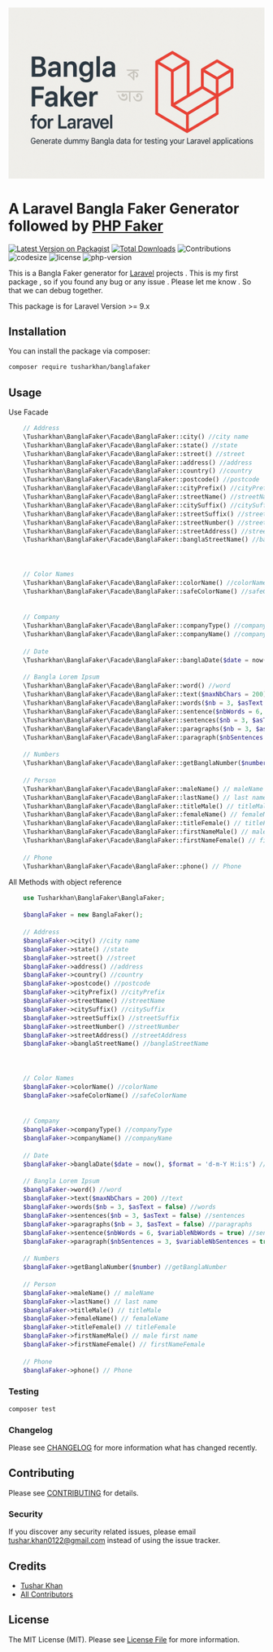 <img src="bangla_faker.png">

# A Laravel Bangla Faker Generator followed by [PHP Faker](https://fakerphp.github.io/)

[![Latest Version on Packagist](https://img.shields.io/packagist/v/alaminfirdows/laravel-editorjs.svg?style=flat-square)](https://packagist.org/packages/alaminfirdows/laravel-editorjs)
[![Total Downloads](https://img.shields.io/github/downloads/tusharkhan/banglafaker/total)](https://packagist.org/packages/tusharkhan/banglafaker)
![Contributions](https://img.shields.io/github/contributors/tusharkhan/banglafaker)
![codesize](https://img.shields.io/github/languages/code-size/tusharkhan/banglafaker)
![license](https://img.shields.io/github/license/tusharkhan/banglafaker)
![php-version](https://img.shields.io/packagist/php-v/tusharkhan/banglafaker)


This is a Bangla Faker generator for [Laravel](https://laravel.com/) projects . This is my first package , so if you found any bug or any issue . Please let me know . So that we can debug together.

This package is for Laravel Version >= 9.x

## Installation

You can install the package via composer:

```bash
composer require tusharkhan/banglafaker
```

## Usage


Use Facade
```php
    // Address
    \Tusharkhan\BanglaFaker\Facade\BanglaFaker::city() //city name
    \Tusharkhan\BanglaFaker\Facade\BanglaFaker::state() //state
    \Tusharkhan\BanglaFaker\Facade\BanglaFaker::street() //street
    \Tusharkhan\BanglaFaker\Facade\BanglaFaker::address() //address
    \Tusharkhan\BanglaFaker\Facade\BanglaFaker::country() //country
    \Tusharkhan\BanglaFaker\Facade\BanglaFaker::postcode() //postcode
    \Tusharkhan\BanglaFaker\Facade\BanglaFaker::cityPrefix() //cityPrefix
    \Tusharkhan\BanglaFaker\Facade\BanglaFaker::streetName() //streetName
    \Tusharkhan\BanglaFaker\Facade\BanglaFaker::citySuffix() //citySuffix
    \Tusharkhan\BanglaFaker\Facade\BanglaFaker::streetSuffix() //streetSuffix
    \Tusharkhan\BanglaFaker\Facade\BanglaFaker::streetNumber() //streetNumber
    \Tusharkhan\BanglaFaker\Facade\BanglaFaker::streetAddress() //streetAddress
    \Tusharkhan\BanglaFaker\Facade\BanglaFaker::banglaStreetName() //banglaStreetName
    
    
    
    // Color Names
    \Tusharkhan\BanglaFaker\Facade\BanglaFaker::colorName() //colorName
    \Tusharkhan\BanglaFaker\Facade\BanglaFaker::safeColorName() //safeColorName
    
    
    // Company
    \Tusharkhan\BanglaFaker\Facade\BanglaFaker::companyType() //companyType
    \Tusharkhan\BanglaFaker\Facade\BanglaFaker::companyName() //companyName
    
    // Date
    \Tusharkhan\BanglaFaker\Facade\BanglaFaker::banglaDate($date = now(), $format = 'd-m-Y H:i:s') //banglaDate
    
    // Bangla Lorem Ipsum
    \Tusharkhan\BanglaFaker\Facade\BanglaFaker::word() //word
    \Tusharkhan\BanglaFaker\Facade\BanglaFaker::text($maxNbChars = 200) //text
    \Tusharkhan\BanglaFaker\Facade\BanglaFaker::words($nb = 3, $asText = false) //words
    \Tusharkhan\BanglaFaker\Facade\BanglaFaker::sentence($nbWords = 6, $variableNbWords = true) //sentence
    \Tusharkhan\BanglaFaker\Facade\BanglaFaker::sentences($nb = 3, $asText = false) //sentences
    \Tusharkhan\BanglaFaker\Facade\BanglaFaker::paragraphs($nb = 3, $asText = false) //paragraphs
    \Tusharkhan\BanglaFaker\Facade\BanglaFaker::paragraph($nbSentences = 3, $variableNbSentences = true) //paragraph

    // Numbers
    \Tusharkhan\BanglaFaker\Facade\BanglaFaker::getBanglaNumber($number) //getBanglaNumber

    // Person 
    \Tusharkhan\BanglaFaker\Facade\BanglaFaker::maleName() // maleName
    \Tusharkhan\BanglaFaker\Facade\BanglaFaker::lastName() // last name
    \Tusharkhan\BanglaFaker\Facade\BanglaFaker::titleMale() // titleMale
    \Tusharkhan\BanglaFaker\Facade\BanglaFaker::femaleName() // femaleName
    \Tusharkhan\BanglaFaker\Facade\BanglaFaker::titleFemale() // titleFemale
    \Tusharkhan\BanglaFaker\Facade\BanglaFaker::firstNameMale() // male first name
    \Tusharkhan\BanglaFaker\Facade\BanglaFaker::firstNameFemale() // firstNameFemale

    // Phone
    \Tusharkhan\BanglaFaker\Facade\BanglaFaker::phone() // Phone
```



All Methods with object reference
```php
    use Tusharkhan\BanglaFaker\BanglaFaker;

    $banglaFaker = new BanglaFaker();
    
    // Address
    $banglaFaker->city() //city name
    $banglaFaker->state() //state
    $banglaFaker->street() //street
    $banglaFaker->address() //address
    $banglaFaker->country() //country
    $banglaFaker->postcode() //postcode
    $banglaFaker->cityPrefix() //cityPrefix
    $banglaFaker->streetName() //streetName
    $banglaFaker->citySuffix() //citySuffix
    $banglaFaker->streetSuffix() //streetSuffix
    $banglaFaker->streetNumber() //streetNumber
    $banglaFaker->streetAddress() //streetAddress
    $banglaFaker->banglaStreetName() //banglaStreetName
    
    
    
    // Color Names
    $banglaFaker->colorName() //colorName
    $banglaFaker->safeColorName() //safeColorName
    
    
    // Company
    $banglaFaker->companyType() //companyType
    $banglaFaker->companyName() //companyName
    
    // Date
    $banglaFaker->banglaDate($date = now(), $format = 'd-m-Y H:i:s') //banglaDate
    
    // Bangla Lorem Ipsum
    $banglaFaker->word() //word
    $banglaFaker->text($maxNbChars = 200) //text
    $banglaFaker->words($nb = 3, $asText = false) //words
    $banglaFaker->sentences($nb = 3, $asText = false) //sentences
    $banglaFaker->paragraphs($nb = 3, $asText = false) //paragraphs
    $banglaFaker->sentence($nbWords = 6, $variableNbWords = true) //sentence
    $banglaFaker->paragraph($nbSentences = 3, $variableNbSentences = true) //paragraph

    // Numbers
    $banglaFaker->getBanglaNumber($number) //getBanglaNumber

    // Person 
    $banglaFaker->maleName() // maleName
    $banglaFaker->lastName() // last name
    $banglaFaker->titleMale() // titleMale
    $banglaFaker->femaleName() // femaleName
    $banglaFaker->titleFemale() // titleFemale
    $banglaFaker->firstNameMale() // male first name
    $banglaFaker->firstNameFemale() // firstNameFemale

    // Phone
    $banglaFaker->phone() // Phone
```

### Testing

```bash
composer test
```

### Changelog

Please see [CHANGELOG](CHANGELOG.md) for more information what has changed recently.

## Contributing

Please see [CONTRIBUTING](CONTRIBUTING.md) for details.

### Security

If you discover any security related issues, please email tushar.khan0122@gmail.com instead of using the issue tracker.

## Credits

-   [Tushar Khan](https://github.com/tusharkhan)
-   [All Contributors](../../contributors)

## License

The MIT License (MIT). Please see [License File](LICENSE.md) for more information.

